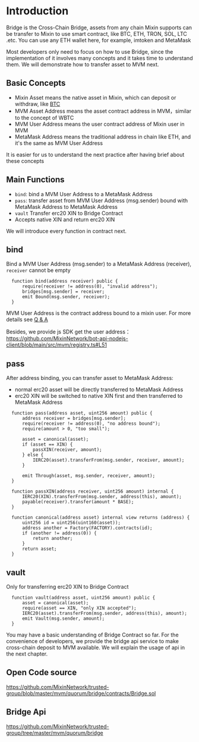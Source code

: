 # Introduction

Bridge is the Cross-Chain Bridge, assets from any chain Mixin supports can be transfer to Mixin to use smart contract, like BTC, ETH, TRON, SOL, LTC .etc.
You can use any ETH wallet here, for example, imtoken and MetaMask

Most developers only need to focus on how to use Bridge, since the implementation of it involves many concepts and it takes time to understand them.
We will demonstrate how to transfer asset to MVM next.

## Basic Concepts

* Mixin Asset means the native asset in Mixin, which can deposit or withdraw, like [BTC](https://mixin.one/snapshots/c6d0c728-2624-429b-8e0d-d9d19b6592fa)
* MVM Asset Address means the asset contract address in MVM，similar to the concept of WBTC
* MVM User Address means the user contract address of Mixin user in MVM
* MetaMask Address means the traditional address in chain like ETH, and it's the same as MVM User Address

It is easier for us to understand the next practice after having brief about these concepts

## Main Functions

* `bind`: bind a MVM User Address to a MetaMask Address
* `pass`: transfer asset from MVM User Address (msg.sender) bound with MetaMask Address to MetaMask Address
* `vault` Transfer erc20 XIN to Bridge Contract
* Accepts native XIN and return erc20 XIN

We will introduce every function in contract next.

## bind 

Bind a MVM User Address (msg.sender) to a MetaMask Address (receiver), `receiver` cannot be empty

```solidty
  function bind(address receiver) public {
      require(receiver != address(0), "invalid address");
      bridges[msg.sender] = receiver;
      emit Bound(msg.sender, receiver);
  }
```

MVM User Address is the contract address bound to a mixin user. For more details see [Q & A](/resources/qa.html)

Besides, we provide js SDK get the user address：<https://github.com/MixinNetwork/bot-api-nodejs-client/blob/main/src/mvm/registry.ts#L51>

## pass

After address binding, you can transfer asset to MetaMask Address:

* normal erc20 asset will be directly transferred to MetaMask Address
* erc20 XIN will be switched to native XIN first and then transferred to MetaMask Address

```solidty
  function pass(address asset, uint256 amount) public {
      address receiver = bridges[msg.sender];
      require(receiver != address(0), "no address bound");
      require(amount > 0, "too small");

      asset = canonical(asset);
      if (asset == XIN) {
          passXIN(receiver, amount);
      } else {
          IERC20(asset).transferFrom(msg.sender, receiver, amount);
      }

      emit Through(asset, msg.sender, receiver, amount);
  }

  function passXIN(address receiver, uint256 amount) internal {
      IERC20(XIN).transferFrom(msg.sender, address(this), amount);
      payable(receiver).transfer(amount * BASE);
  }

  function canonical(address asset) internal view returns (address) {
      uint256 id = uint256(uint160(asset));
      address another = Factory(FACTORY).contracts(id);
      if (another != address(0)) {
          return another;
      }
      return asset;
  }
```

## vault

Only for transferring erc20 XIN to Bridge Contract

```
  function vault(address asset, uint256 amount) public {
      asset = canonical(asset);
      require(asset == XIN, "only XIN accepted");
      IERC20(asset).transferFrom(msg.sender, address(this), amount);
      emit Vault(msg.sender, amount);
  }
```

You may have a basic understanding of Bridge Contract so far. 
For the convenience of developers, we provide the bridge api service to make cross-chain deposit to MVM available.
We will explain the usage of api in the next chapter.

## Open Code source
<https://github.com/MixinNetwork/trusted-group/blob/master/mvm/quorum/bridge/contracts/Bridge.sol>

## Bridge Api

<https://github.com/MixinNetwork/trusted-group/tree/master/mvm/quorum/bridge>